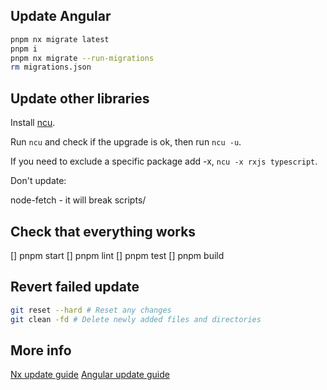 ## Update Angular

```bash
pnpm nx migrate latest
pnpm i
pnpm nx migrate --run-migrations
rm migrations.json
```

## Update other libraries

Install [ncu](https://www.npmjs.com/package/npm-check-updates).

Run `ncu` and check if the upgrade is ok, then run `ncu -u`.

If you need to exclude a specific package add -x, `ncu -x rxjs typescript`.

Don't update:

node-fetch - it will break scripts/

## Check that everything works

[] pnpm start
[] pnpm lint
[] pnpm test
[] pnpm build

## Revert failed update

```bash
git reset --hard # Reset any changes
git clean -fd # Delete newly added files and directories
```

## More info

[Nx update guide](https://nx.dev/latest/angular/core-concepts/updating-nx)
[Angular update guide](https://update.angular.io/)
